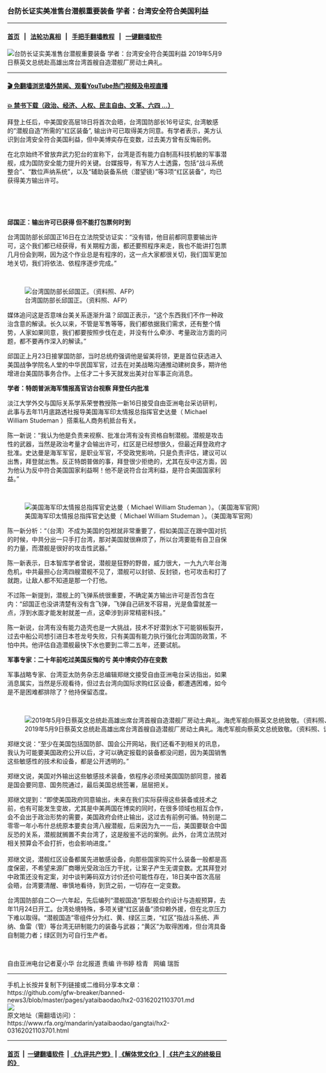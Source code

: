 ### 台防长证实美准售台潜舰重要装备  学者：台湾安全符合美国利益
------------------------

#### [首页](https://github.com/gfw-breaker/banned-news3/blob/master/README.md) &nbsp;&nbsp;|&nbsp;&nbsp; [法轮功真相](https://github.com/begood0513/basic/blob/master/README.md)  &nbsp;&nbsp;|&nbsp;&nbsp; [手把手翻墙教程](https://github.com/gfw-breaker/guides/wiki)  &nbsp;&nbsp;|&nbsp;&nbsp; [一键翻墙软件](https://github.com/gfw-breaker/nogfw/blob/master/README.md)  



<div id="headerimg">
 <img alt="台防长证实美准售台潜舰重要装备  学者：台湾安全符合美国利益" src="https://www.rfa.org/mandarin/yataibaodao/gangtai/hx2-03162021103701.html/@@images/ec704906-27a3-4d43-bd74-c7ee4be11581.jpeg" title="台防长证实美准售台潜舰重要装备  学者：台湾安全符合美国利益"/>
 <span class="lead_image_caption">
  2019年5月9日蔡英文总统赴高雄出席台湾首艘自造潜舰厂房动土典礼。
 </span>
 <!-- zoomattribute -->
</div>

<hr/>


#### [ 🎬  免翻墙浏览墙外禁闻、观看YouTube热门视频及电视直播](https://github.com/gfw-breaker/HelloWorld)

#### [ 💥  禁书下载（政治、经济、人权、民主自由、文革、六四 ...）](https://github.com/gfw-breaker/books/blob/master/README.md)

<div id="storytext">
 <p>
  拜登上任后，中美国安高层18日将首次会晤，台湾国防部长16号证实, 台湾敏感的”潜舰自造”所需的”红区装备”, 输出许可已取得美方同意。有学者表示，美方认识到台湾安全符合美国利益，但中美博奕存在变数，过去美方曾有反悔前例。
 </p>
 <p>
  在北京始终不曾放弃武力犯台的宣称下，台湾是否有能力自制高科技机敏的军事潜舰，成为国防安全能力提升的关键。台媒报导，有军方人士透露，包括“战斗系统整合”、“数位声纳系统”，以及“辅助装备系统（潜望镜）”等3项“红区装备”，均已获得美方输出许可。
 </p>
 <p>
  <br/>
 </p>
 <p>
  <br/>
 </p>
 <p>
  <strong>
   邱国正：输出许可已获得 但不能打包票何时到
  </strong>
 </p>
 <p>
  台湾国防部长邱国正16日在立法院受访证实：“没有错，他目前都同意要输出许可，这个我们都已经获得，有关期程方面，都还要照程序来走，我也不能讲打包票几月份会到啊，因为这个作业总是有程序的，这一点大家都很关切，我们国军更加地关切，我们将依法、依程序逐步完成。”
 </p>
 <p>
  <br/>
 </p>
 <p>
  <figure class="image-richtext image-inline captioned" style="width:1561px;">
   <img alt="台湾国防部长邱国正。（资料照、AFP）" src="https://www.rfa.org/mandarin/yataibaodao/gangtai/hx2-03162021103701.html/2.jpg/@@images/fd972478-0da0-4cff-b5d6-2ec42750a415.jpeg" title="2.jpg"/>
   <figcaption class="image-caption">
    台湾国防部长邱国正。（资料照、AFP）
   </figcaption>
   <small>
   </small>
  </figure>
  媒体追问这是否意味台美关系逐渐升温？邱国正表示，“这个东西我们不作一种政治含意的解读。长久以来，不管是军售等等，我们都依据我们需求，还有整个情势，人家如果同意，我们都要按照步伐在走，并没有什么牵涉、考量政治方面的问题，都不要再作深入的解读。”
 </p>
 <p>
  邱国正上月23日接掌国防部，当时总统府强调他是留美将领，更是首位获选进入美国战争学院名人堂的中华民国军官，过去在对美战略沟通推动建树良多，期许他增进台美国防事务合作。上任才二十多天就发出美对台军事正向消息。
 </p>
 <p>
  <strong>
   学者：特朗普派海军情报高官访台视察 拜登任内批准
  </strong>
 </p>
 <p>
  淡江大学外交与国际关系学系荣誉教授陈一新16日接受自由亚洲电台采访研判，此事与去年11月底路透社报导美国海军印太情报总指挥官史达曼（ Michael William Studeman ）搭乘私人商务机抵台有关。
 </p>
 <p>
  陈一新说：“我认为他是负责来视察、批准台湾有没有资格自制潜舰。潜舰是攻击性的武器，当然是政治考量才会输出许可，红区是已经想很久，但最近拜登政府才批准。史达曼是海军军官，是职业军官，不受政党影响，只是负责评估，建议可以出售，拜登就出售。反正特朗普做的事，拜登很少拒绝的，尤其在反中这方面，因为他认为反中符合美国国家利益啊！他不是说符合台湾利益，是符合美国国家利益。”
 </p>
 <p>
  <br/>
 </p>
 <p>
  <figure class="image-richtext image-inline captioned" style="width:800px;">
   <img alt="美国海军印太情报总指挥官史达曼（ Michael William Studeman ）。（美国海军官网）" src="https://www.rfa.org/mandarin/yataibaodao/gangtai/hx2-03162021103701.html/7.jpg/@@images/2b78c269-fb69-4397-9a9b-8d32de39edc4.jpeg" title="7.jpg"/>
   <figcaption class="image-caption">
    美国海军印太情报总指挥官史达曼（ Michael William Studeman ）。（美国海军官网）
   </figcaption>
   <small>
   </small>
  </figure>
  陈一新分析：“（台湾）不成为美国的包袱就非常重要了，假如美国正在跟中国对抗的时候，中共分出一只手打台湾，那对美国就很麻烦了，所以台湾要能有自卫自保的力量，而潜舰是很好的攻击性武器。”
 </p>
 <p>
  陈一新表示，日本智库学者曾说，潜舰是狂野的野兽，威力很大，一九九六年台海危机，中共最担心台湾四艘潜舰不见了，潜舰可以封锁、反封锁，也可攻击和打了就跑，让敌人都不知道是那一个打他。
 </p>
 <p>
  不过陈一新提到，潜舰上的飞弹系统很重要，不确定美方输出许可是否包含在内：“邱国正也没讲清楚有没有含飞弹，飞弹自己研发不容易，光是鱼雷就差一点，浮到水面才能发射就差一点，这牵涉到非常精密科技。”
 </p>
 <p>
  陈一新说，台湾有没有能力造壳也是一大挑战，技术不好潜到水下可能钢板裂开，过去中船公司想引进日本苍龙号失败，只有美国有能力执行强化台湾国防政策，不怕中共。他评估自造潜舰最快下水也要到二零二五年，还要试航。
 </p>
 <p>
  <strong>
   军事专家：二十年前吃过美国反悔的亏 美中博奕仍存在变数
  </strong>
 </p>
 <p>
  军事战略专家、台湾亚太防务杂志总编辑郑继文接受自由亚洲电台采访指出，如果消息属实，当然是乐观看待，但过去台湾向国际求购红区设备，都遭遇困难，如今是不是困难都排除了？他持保留态度。
 </p>
 <p>
  <br/>
 </p>
 <p>
  <figure class="image-richtext image-inline captioned" style="width:1280px;">
   <img alt="2019年5月9日蔡英文总统赴高雄出席台湾首艘自造潜舰厂房动土典礼。海虎军舰向蔡英文总统致敬。（资料照、记者夏小华摄）" src="https://www.rfa.org/mandarin/yataibaodao/gangtai/hx2-03162021103701.html/4.jpg/@@images/daabfed9-1895-41b5-bf38-d472484097b3.jpeg" title="4.jpg"/>
   <figcaption class="image-caption">
    2019年5月9日蔡英文总统赴高雄出席台湾首艘自造潜舰厂房动土典礼。海虎军舰向蔡英文总统致敬。（资料照、记者夏小华摄）
   </figcaption>
   <small>
   </small>
  </figure>
 </p>
 <p>
  郑继文说：“至少在美国包括国防部、国会公开网站，我们还看不到相关的讯息，我认为可能要美国政府公开以后，才可以确定报载的装备都没问题，因为美国销售这些敏感性的技术和设备，都是公开透明的。”
 </p>
 <p>
  郑继文说，美国对外输出这些敏感技术装备，依程序必须经美国国防部同意，接着是国会要同意、国务院通过，最后美国总统签署，层层把关。
 </p>
 <p>
  郑继文提到：“即使美国政府同意输出，未来在我们实际获得这些装备或技术之前，也有可能发生变故，尤其是中美两国在博奕的同时，在很多领域也相互合作，会不会出于政治形势的需要，美国政府会终止输出，这过去有前例可循。特别是二零零一年小布什总统原本要卖台湾八艘潜舰，后来因为九一一后，美国要联合中国反恐的关系，潜舰就搁置不卖台湾了，这是殷鉴不远的案例。此外，台湾立法院对相关预算会不会打折，也会影响进度。”
  <br/>
  <br/>
  郑继文说，潜舰红区设备都属先进敏感设备，向那些国家购买什么装备一般都是高度保密，不希望来源厂商曝光受政治压力干扰，让案子产生无谓变数。尤其拜登对中政策还没有定案，对中谈判筹码双方讨价还价可能性存在，18日美中首次高层会晤，台湾要清醒、审慎地看待，到货之前，一切存在一定变数。
 </p>
 <p>
  台湾国防部自二○一六年起，先后编列“潜舰国造”原型舰合约设计与造舰预算，去年11月24日开工。台湾处境特殊，多项关键“红区装备”须仰赖外援，但在北京压力下难以取得。“潜舰国造”零组件分为红、黄、绿区三类，“红区”指战斗系统、声纳、鱼雷（管）等台湾无研制能力的装备与武器；“黄区”为取得困难，但台湾具备自制能力者；绿区则为可自行生产者。
 </p>
 <p>
  <br/>
 </p>
 <p>
  自由亚洲电台记者夏小华 台北报道 责编 许书婷 梒青   网编 瑞哲
 </p>
</div>

<hr/>
手机上长按并复制下列链接或二维码分享本文章：<br/>
https://github.com/gfw-breaker/banned-news3/blob/master/pages/yataibaodao/hx2-03162021103701.md <br/>
<a href='https://github.com/gfw-breaker/banned-news3/blob/master/pages/yataibaodao/hx2-03162021103701.md'><img src='https://github.com/gfw-breaker/banned-news3/blob/master/pages/yataibaodao/hx2-03162021103701.md.png'/></a> <br/>
原文地址（需翻墙访问）：https://www.rfa.org/mandarin/yataibaodao/gangtai/hx2-03162021103701.html


------------------------
#### [首页](https://github.com/gfw-breaker/banned-news3/blob/master/README.md) &nbsp;|&nbsp; [一键翻墙软件](https://github.com/gfw-breaker/nogfw/blob/master/README.md) &nbsp;| [《九评共产党》](https://github.com/gfw-breaker/9ping.md/blob/master/README.md#九评之一评共产党是什么) | [《解体党文化》](https://github.com/gfw-breaker/jtdwh.md/blob/master/README.md) | [《共产主义的终极目的》](https://github.com/gfw-breaker/gczydzjmd.md/blob/master/README.md)


<img src='http://gfw-breaker.win/banned-news3/pages/yataibaodao/hx2-03162021103701.md' width='0px' height='0px'/>